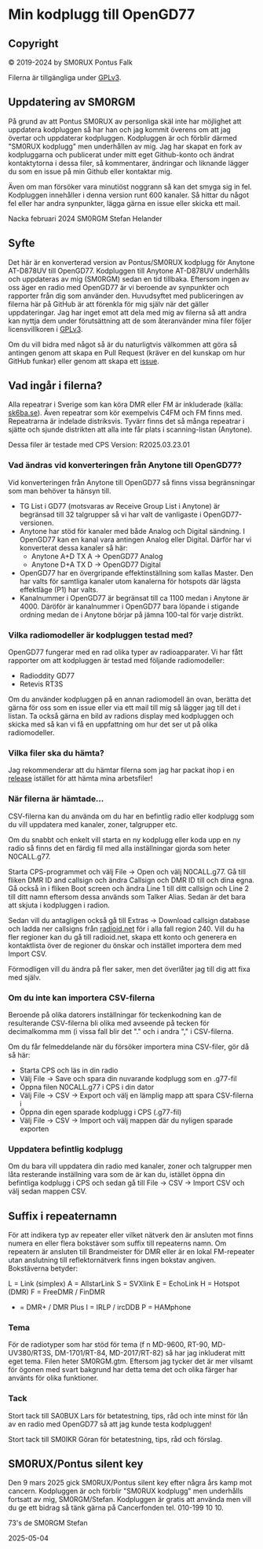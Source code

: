 # Min kodplugg till OpenGD77

## Copyright

© 2019-2024 by SM0RUX Pontus Falk

Filerna är tillgängliga under [GPLv3](https://github.com/sm0rux/opengd77/blob/master/LICENSE).

## Uppdatering av SM0RGM 

På grund av att Pontus SM0RUX av personliga skäl inte har möjlighet att uppdatera kodpluggen så har han och jag kommit överens om att jag övertar och uppdaterar kodpluggen. Kodpluggen är och förblir därmed "SM0RUX kodplugg" men underhållen av mig. Jag har skapat en fork av kodpluggarna och publicerat under mitt eget Github-konto och ändrat kontaktytorna i dessa filer, så kommentarer, ändringar och liknande lägger du som en issue på min Github eller kontaktar mig.

Även om man försöker vara minutiöst noggrann så kan det smyga sig in fel. Kodpluggen innehåller i denna version runt 600 kanaler. Så hittar du något fel eller har andra synpunkter, lägga gärna en issue eller skicka ett mail. 

Nacka februari 2024
SM0RGM Stefan Helander

## Syfte

Det här är en konverterad version av Pontus/SM0RUX kodplugg för Anytone AT-D878UV till OpenGD77. Kodpluggen till Anytone AT-D878UV underhålls och uppdateras av mig (SM0RGM) sedan en tid tillbaka. Eftersom ingen av oss äger en radio med OpenGD77 är vi beroende av synpunkter och rapporter från dig som använder den. 
Huvudsyftet med publiceringen av filerna här på GitHub är att förenkla för mig själv när det gäller uppdateringar. Jag har inget emot att dela med mig av filerna så att andra kan nyttja dem under förutsättning att de som återanvänder mina filer följer licensvillkoren i [GPLv3](https://github.com/sm0rux/opengd77/blob/master/LICENSE).

Om du vill bidra med något så är du naturligtvis välkommen att göra så antingen genom att skapa en Pull Request (kräver en del kunskap om hur GitHub funkar) eller genom att skapa ett [issue](https://github.com/sm0rgm/opengd77/issues).

## Vad ingår i filerna?

Alla repeatrar i Sverige som kan köra DMR eller FM är inkluderade (källa: [sk6ba.se](https://sk6ba.se/repeater/karta/)). Även repeatrar som kör exempelvis C4FM och FM finns med. Repeatrarna är indelade distriksvis. Tyvärr finns det så många repeatrar i sjätte och sjunde distrikten att alla inte får plats i scanning-listan (Anytone).

Dessa filer är testade med CPS Version: R2025.03.23.01

### Vad ändras vid konverteringen från Anytone till OpenGD77?

Vid konverteringen från Anytone till OpenGD77 så finns vissa begränsningar som man behöver ta hänsyn till.

* TG List i GD77 (motsvaras av Receive Group List i Anytone) är begränsad till 32 talgrupper så vi har valt de vanligaste i OpenGD77-versionen.
* Anytone har stöd för kanaler med både Analog och Digital sändning. I OpenGD77 kan en kanal vara antingen Analog eller Digital. Därför har vi konverterat dessa kanaler så här:
    * Anytone A+D TX A -> OpenGD77 Analog
    * Anytone D+A TX D -> OpenGD77 Digital
* OpenGD77 har en övergripande effektinställning som kallas Master. Den har valts för samtliga kanaler utom kanalerna för hotspots där lägsta effektläge (P1) har valts.
* Kanalnummer i OpenGD77 är begränsat till ca 1100 medan i Anytone är 4000. Däröför är kanalnummer i OpenGD77 bara löpande i stigande ordning medan de i Anytone börjar på jämna 100-tal för varje distrikt.

### Vilka radiomodeller är kodpluggen testad med?

OpenGD77 fungerar med en rad olika typer av radioapparater. Vi har fått rapporter om att kodpluggen är testad med följande radiomodeller:

* Radioddity GD77
* Retevis RT3S

Om du använder kodpluggen på en annan radiomodell än ovan, berätta det gärna för oss som en issue eller via ett mail till mig så lägger jag till det i listan. Ta också gärna en bild av radions display med kodpluggen och skicka med så kan vi få en uppfattning om hur det ser ut på olika radiomodeller.

### Vilka filer ska du hämta?

Jag rekommenderar att du hämtar filerna som jag har packat ihop i en [release](https://github.com/sm0rgm/opengd77/releases) istället för att hämta mina arbetsfiler!

### När filerna är hämtade... 

CSV-filerna kan du använda om du har en befintlig radio eller kodplugg som du vill uppdatera med kanaler, zoner, talgrupper etc. 

Om du snabbt och enkelt vill starta en ny kodplugg eller koda upp en ny radio så finns det en färdig fil med alla inställningar gjorda som heter N0CALL.g77.

Starta CPS-programmet och välj File -> Open och välj N0CALL.g77. Gå till fliken DMR ID and callsign och ändra Callsign och DMR ID till och dina egna. Gå också in i fliken Boot screen och ändra Line 1 till ditt callsign och Line 2 till ditt namn eftersom dessa används som Talker Alias. 
Sedan är det bara att skjuta i kodpluggen i radion.

Sedan vill du antagligen också gå till Extras -> Download callsign database och ladda ner callsigns från [radioid.net](https://radioid.net) för i alla fall region 240. Vill du ha fler regioner kan du gå till radioid.net, skapa ett konto och generera en kontaktlista över de regioner du önskar och instället importera dem med Import CSV.

Förmodligen vill du ändra på fler saker, men det överlåter jag till dig att fixa med själv.

### Om du inte kan importera CSV-filerna

Beroende på olika datorers inställningar för teckenkodning kan de resulterande CSV-filerna bli olika med avseende på tecken för decimalkomma mm (i vissa fall blir det "." och i andra "," i CSV-filerna. 

Om du får felmeddelande när du försöker importera mina CSV-filer, gör då så här:

* Starta CPS och läs in din radio
* Välj File -> Save och spara din nuvarande kodplugg som en .g77-fil
* Öppna filen N0CALL.g77 i CPS i din dator
* Välj File -> CSV -> Export och välj en lämplig mapp att spara CSV-filerna i
* Öppna din egen sparade kodplugg i CPS (.g77-fil)
* Välj File -> CSV -> Import och välj mappen där du nyligen sparade exporten

### Uppdatera befintlig kodplugg

Om du bara vill uppdatera din radio med kanaler, zoner och talgrupper men låta resterande inställning vara som de är kan du, istället öppna din befintliga kodplugg i CPS och sedan gå till File -> CSV -> Import CSV och välj sedan mappen CSV. 
## Suffix i repeaternamn

För att indikera typ av repeater eller vilket nätverk den är ansluten mot finns numera en eller flera bokstäver som suffix till repeaterns namn. Om repeatern är ansluten till Brandmeister för DMR eller är en lokal FM-repeater utan anslutning till reflektornätverk finns ingen bokstav angiven. Bokstäverna betyder:

L = Link (simplex)
A = AllstarLink
S = SVXlink
E = EchoLink
H = Hotspot (DMR)
F = FreeDMR / FinDMR
+ = DMR+ / DMR Plus
I = IRLP / ircDDB
P = HAMphone

### Tema

För de radiotyper som har stöd för tema (f n MD-9600, RT-90, MD-UV380/RT3S, DM-1701/RT-84, MD-2017/RT-82) så har jag inkluderat mitt eget tema. Filen heter SM0RGM.gtm. Eftersom jag tycker det är mer vilsamt för ögonen med svart bakgrund har detta tema det och olika färger har använts för olika funktioner.

### Tack

Stort tack till SA0BUX Lars för betatestning, tips, råd och inte minst för lån av en radio med OpenGD77 så att jag kunde testa kodpluggen!

Stort tack till SM0IKR Göran för betatestning, tips, råd och förslag.

## SM0RUX/Pontus silent key

Den 9 mars 2025 gick SM0RUX/Pontus silent key efter några års kamp mot cancern. Kodpluggen är och förblir "SM0RUX kodplugg" men underhålls fortsatt av mig, SM0RGM/Stefan. Kodpluggen är gratis att använda men vill du ge ett bidrag så tänk gärna på Cancerfonden tel. 010-199 10 10.

73's de SM0RGM Stefan

2025-05-04
